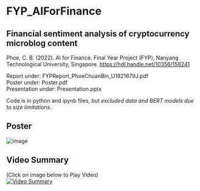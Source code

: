 # FYP_AIForFinance
## Financial sentiment analysis of cryptocurrency microblog content
Phoe, C. B. (2022). AI for Finance. Final Year Project (FYP), Nanyang Technological University, Singapore. https://hdl.handle.net/10356/158241

Report under: FYPReport_PhoeChuanBin_U1821679J.pdf  
Poster under: Poster.pdf  
Presentation under: Presentation.pptx 

Code is in python and ipynb files, but _excluded data and BERT models due to size limitations_.

## Poster
![image](https://user-images.githubusercontent.com/35805397/160373887-ed11936d-0ad2-4b5b-93c0-7db0bee7c92d.png)

## Video Summary  
(Click on image below to Play Video)  
[![Video Summary](https://img.youtube.com/vi/gz9scGnIg-g/0.jpg)](https://youtu.be/gz9scGnIg-g)



